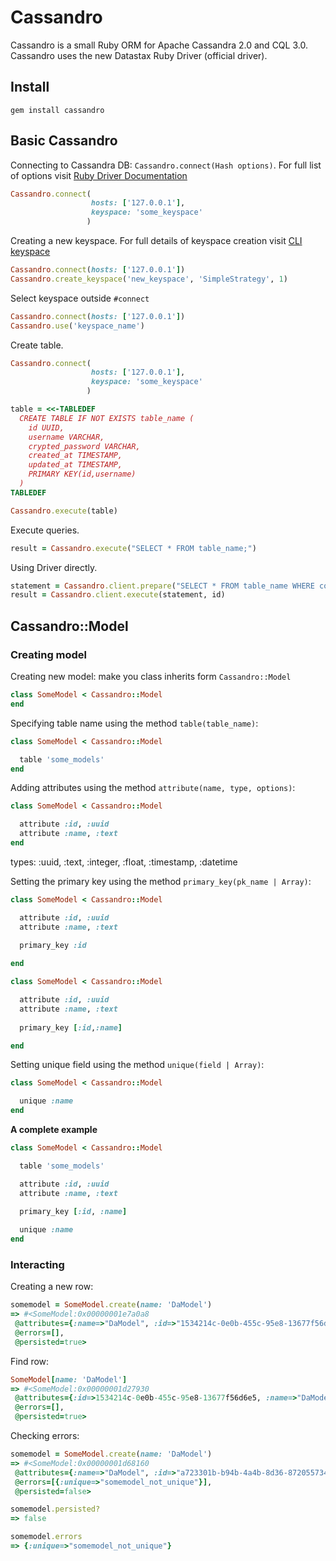# Cassandro

Cassandro is a small Ruby ORM for Apache Cassandra 2.0 and CQL 3.0. Cassandro uses the new Datastax Ruby Driver (official driver).

## Install
 
`gem install cassandro`

## Basic Cassandro

Connecting to Cassandra DB: `Cassandro.connect(Hash options)`. For full list of options visit [Ruby Driver Documentation](http://datastax.github.io/ruby-driver/api/#cluster-class_method)

```ruby
Cassandro.connect(
                  hosts: ['127.0.0.1'],
                  keyspace: 'some_keyspace'
                 )
```

Creating a new keyspace. For full details of keyspace creation visit [CLI keyspace](http://www.datastax.com/documentation/cassandra/2.0/cassandra/reference/referenceStorage_r.html)

```ruby
Cassandro.connect(hosts: ['127.0.0.1'])
Cassandro.create_keyspace('new_keyspace', 'SimpleStrategy', 1)
```

Select keyspace outside `#connect`

```ruby
Cassandro.connect(hosts: ['127.0.0.1'])
Cassandro.use('keyspace_name')
```

Create table.
```ruby
Cassandro.connect(
                  hosts: ['127.0.0.1'],
                  keyspace: 'some_keyspace'
                 )

table = <<-TABLEDEF                                                              
  CREATE TABLE IF NOT EXISTS table_name (                                              
    id UUID,                                                                       
    username VARCHAR,                                                                 
    crypted_password VARCHAR,                                                      
    created_at TIMESTAMP,                                                          
    updated_at TIMESTAMP,                                                          
    PRIMARY KEY(id,username)                                                          
  )                                                                                
TABLEDEF

Cassandro.execute(table)
```

Execute queries.
```ruby
result = Cassandro.execute("SELECT * FROM table_name;")
```

Using Driver directly.
```ruby
statement = Cassandro.client.prepare("SELECT * FROM table_name WHERE colname = ?;")
result = Cassandro.client.execute(statement, id)
```

## Cassandro::Model

### Creating model
Creating new model: make you class inherits form `Cassandro::Model`

```ruby
class SomeModel < Cassandro::Model
end
```

Specifying table name using the method `table(table_name)`:

```ruby
class SomeModel < Cassandro::Model

  table 'some_models'
end
```

Adding attributes using the method `attribute(name, type, options)`:

```ruby
class SomeModel < Cassandro::Model

  attribute :id, :uuid
  attribute :name, :text
end
```

types: :uuid, :text, :integer, :float, :timestamp, :datetime

Setting the primary key using the method `primary_key(pk_name | Array)`:

```ruby
class SomeModel < Cassandro::Model

  attribute :id, :uuid
  attribute :name, :text
  
  primary_key :id

end

class SomeModel < Cassandro::Model

  attribute :id, :uuid
  attribute :name, :text
  
  primary_key [:id,:name]

end
```

Setting unique field using the method `unique(field | Array)`:

```ruby
class SomeModel < Cassandro::Model

  unique :name
end
```

__A complete example__

```ruby
class SomeModel < Cassandro::Model

  table 'some_models'

  attribute :id, :uuid
  attribute :name, :text
  
  primary_key [:id, :name]

  unique :name
end
```

### Interacting

Creating a new row:

```ruby
somemodel = SomeModel.create(name: 'DaModel')
=> #<SomeModel:0x00000001e7a0a8
 @attributes={:name=>"DaModel", :id=>"1534214c-0e0b-455c-95e8-13677f56d6e5"},
 @errors=[],
 @persisted=true>

```

Find row:

```ruby
SomeModel[name: 'DaModel']
=> #<SomeModel:0x00000001d27930
 @attributes={:id=>1534214c-0e0b-455c-95e8-13677f56d6e5, :name=>"DaModel"},
 @errors=[],
 @persisted=true>
```

Checking errors:
```ruby
somemodel = SomeModel.create(name: 'DaModel')
=> #<SomeModel:0x00000001d68160
 @attributes={:name=>"DaModel", :id=>"a723301b-b94b-4a4b-8d36-872055734ab5"},
 @errors=[{:unique=>"somemodel_not_unique"}],
 @persisted=false>

somemodel.persisted?
=> false

somemodel.errors
=> {:unique=>"somemodel_not_unique"}
```
